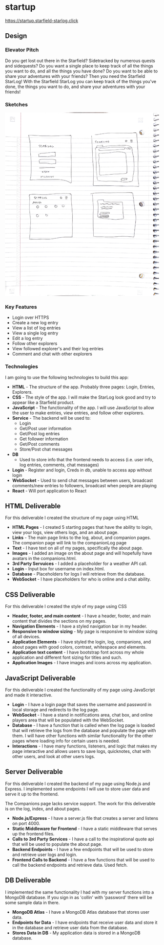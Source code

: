 # startup

https://startup.starfield-starlog.click

## Design

### Elevator Pitch

Do you get lost out there in the Starfield? Sidetracked by numerous quests and sidequests? Do you want a single place to keep track of all the things you want to do, and all the things you have done? Do you want to be able to share your adventures with your friends? Then you need the Starfield StarLog! With the Starfield StarLog you can keep track of the things you've done, the things you want to do, and share your adventures with your friends!

### Sketches

![sketches](https://github.com/cwebbles/startup/blob/dev/static/starlog.jpg)

### Key Features

-   Login over HTTPS
-   Create a new log entry
-   View a list of log entries
-   View a single log entry
-   Edit a log entry
-   Follow other explorers
-   View followed explorer's and their log entries
-   Comment and chat with other explorers

### Technologies

I am going to use the following technologies to build this app:

- **HTML** - The structure of the app. Probably three pages: Login, Entries, Explorers.
- **CSS** - The style of the app. I will make the StarLog look good and try to appear like a Starfield product.
- **JavaScript** - The functionality of the app. I will use JavaScript to allow the user to make entries, view entries, and follow other explorers.
- **Service** - The backend will be used to:
    - Login
    - Get/Post user information
    - Get/Post log entries
    - Get follower information
    - Get/Post comments
    - Store/Post chat messages
- **DB**
  - Used to store info that the frontend needs to access (i.e. user info, log entries, comments, chat messages)
- **Login** - Register and login, Creds in db, unable to access app without login
- **WebSocket** - Used to send chat messages between users, broadcast comments/new entries to followers, broadcast when people are playing
- **React** - Will port application to React

## HTML Deliverable
For this deliverable I created the structure of my page using HTML

- **HTML Pages** - I created 5 starting pages that have the ability to login, view your logs, view others logs, and an about page.
- **Links** - The main page links to the log, about, and companion pages. The companion page will link to the companionLog page
- **Text** - I have text on all of my pages, specifically the about page.
- **Images** - I added an image on the about page and will hopefully have avatars in the companions.html.
- **3rd Party Servuices** - I added a placeholder for a weather API call.
- **Login** - Input box for username on index.html. 
- **Database** - Placeholders for logs I will retrieve from the database.
- **WebSocket** - I have placeholders for who is online and a chat ability.

## CSS Deliverable
For this deliverable I created the style of my page using CSS

- **Header, footer, and main content** - I have a header, footer, and main content that divides the sections on my pages.
- **Navigation Elements** - I have a styled navigation bar in my header.
- **Responsive to window sizing** - My page is responsive to window sizing of all devices.
- **Application Elements** - I have styled the login, log, companions, and about pages with good colors, contrast, whitespace and elements.
- **Application text content** - I have bootstrap font across my whole application and different font sizing for titles and such.
- **Application Images** - I have images and icons across my application.

## JavaScript Deliverable
For this deliverable I created the functionality of my page using JavaScript and made it interactive.

- **Login** - I have a login page that saves the username and password in local storage and redirects to the log page.
- **WebSocket** - I have a stand in notifications area, chat box, and online players area that will be populated with the WebSocket.
- **Database** - I have a function that is called when the log page is loaded that will retrieve the logs from the database and populate the page with them. I will have other functions with similar functionality for the other pages where loading info for certain users is needed.
- **Interactions** - I have many functions, listeners, and logic that makes my page interactive and allows users to save logs, quicknotes, chat with other users, and look at other users logs.


## Server Deliverable
For this deliverable I created the backend of my page using Node.js and Express. I implemented some endpoints I will use to store user data and serve it up to the frontend.

The Companions page lacks service support. The work for this deliverable is on the log, index, and about pages.

- **Node.js/Express** - I have a server.js file that creates a server and listens on port 4000.
- **Static Middleware for Frontend** - I have a static middleware that serves up the frontend files.
- **Calls to 3rd Party Services** - I have a call to the inspirational quote api that will be used to populate the about page.
- **Backend Endpoints** - I have a few endpoints that will be used to store and retrieve user logs and login.
- **Frontend Calls to Backend** - I have a few functions that will be used to call the backend endpoints and retrieve data. Used fetch.


## DB Deliverable
I implemented the same functionality I had with my server functions into a MongoDB database. If you sign in as 'collin' with 'password' there will be some sample data in there.

- **MongoDB Atlas** - I have a MongoDB Atlas database that stores user data.
- **Endpoints for Data** - I have endpoints that receive user data and store it in the database and retrieve user data from the database.
- **Stores Data in DB** - My application data is stored in a MongoDB database.